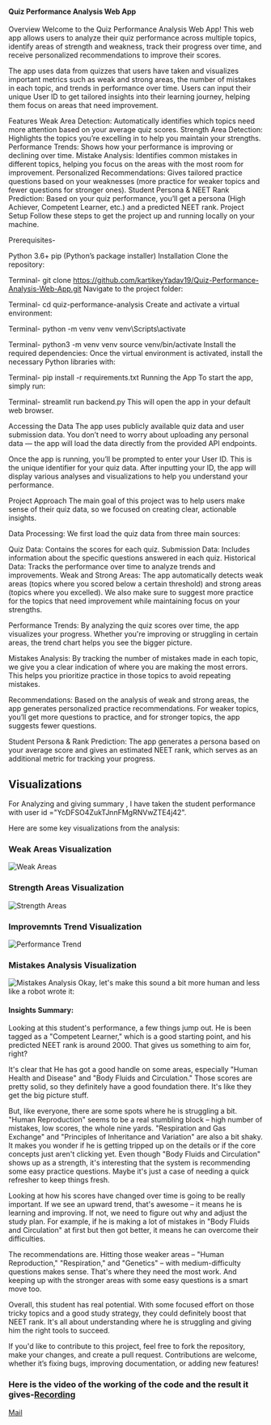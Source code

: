 #### Quiz Performance Analysis Web App
Overview
Welcome to the Quiz Performance Analysis Web App! This web app allows users to analyze their quiz performance across multiple topics, identify areas of strength and weakness, track their progress over time, and receive personalized recommendations to improve their scores.

The app uses data from quizzes that users have taken and visualizes important metrics such as weak and strong areas, the number of mistakes in each topic, and trends in performance over time. Users can input their unique User ID to get tailored insights into their learning journey, helping them focus on areas that need improvement.

Features
Weak Area Detection: Automatically identifies which topics need more attention based on your average quiz scores.
Strength Area Detection: Highlights the topics you’re excelling in to help you maintain your strengths.
Performance Trends: Shows how your performance is improving or declining over time.
Mistake Analysis: Identifies common mistakes in different topics, helping you focus on the areas with the most room for improvement.
Personalized Recommendations: Gives tailored practice questions based on your weaknesses (more practice for weaker topics and fewer questions for stronger ones).
Student Persona & NEET Rank Prediction: Based on your quiz performance, you’ll get a persona (High Achiever, Competent Learner, etc.) and a predicted NEET rank.
Project Setup
Follow these steps to get the project up and running locally on your machine.

Prerequisites-


Python 3.6+
pip (Python’s package installer)
Installation
Clone the repository:

Terminal-
git clone https://github.com/kartikeyYadav19/Quiz-Performance-Analysis-Web-App.git
Navigate to the project folder:

Terminal-
cd quiz-performance-analysis
Create and activate a virtual environment:

Terminal-
python -m venv venv
venv\Scripts\activate

Terminal-
python3 -m venv venv
source venv/bin/activate
Install the required dependencies: Once the virtual environment is activated, install the necessary Python libraries with:

Terminal-
pip install -r requirements.txt
Running the App
To start the app, simply run:

Terminal-
streamlit run backend.py
This will open the app in your default web browser.

Accessing the Data
The app uses publicly available quiz data and user submission data. You don’t need to worry about uploading any personal data — the app will load the data directly from the provided API endpoints.

Once the app is running, you’ll be prompted to enter your User ID. This is the unique identifier for your quiz data. After inputting your ID, the app will display various analyses and visualizations to help you understand your performance.

Project Approach
The main goal of this project was to help users make sense of their quiz data, so we focused on creating clear, actionable insights.

Data Processing: We first load the quiz data from three main sources:

Quiz Data: Contains the scores for each quiz.
Submission Data: Includes information about the specific questions answered in each quiz.
Historical Data: Tracks the performance over time to analyze trends and improvements.
Weak and Strong Areas: The app automatically detects weak areas (topics where you scored below a certain threshold) and strong areas (topics where you excelled). We also make sure to suggest more practice for the topics that need improvement while maintaining focus on your strengths.

Performance Trends: By analyzing the quiz scores over time, the app visualizes your progress. Whether you're improving or struggling in certain areas, the trend chart helps you see the bigger picture.

Mistakes Analysis: By tracking the number of mistakes made in each topic, we give you a clear indication of where you are making the most errors. This helps you prioritize practice in those topics to avoid repeating mistakes.

Recommendations: Based on the analysis of weak and strong areas, the app generates personalized practice recommendations. For weaker topics, you’ll get more questions to practice, and for stronger topics, the app suggests fewer questions.

Student Persona & Rank Prediction: The app generates a persona based on your average score and gives an estimated NEET rank, which serves as an additional metric for tracking your progress.


## Visualizations
For Analyzing and giving summary , I have taken the student performance with user id ="YcDFSO4ZukTJnnFMgRNVwZTE4j42".

Here are some key visualizations from the analysis:

### Weak Areas Visualization
![Weak Areas](Screenshots\Weak_Area.png)
### Strength Areas Visualization
![Strength Areas](Screenshots\Strength_Area.png)

### Improvemnts Trend Visualization
![Performance Trend](Screenshots\Improvement.png)

### Mistakes Analysis Visualization
![Mistakes Analysis](Screenshots\Mistakes_By_Topics.png)
Okay, let's make this sound a bit more human and less like a robot wrote it:

#### Insights Summary:

Looking at this student's performance, a few things jump out.  He is  been tagged as a "Competent Learner," which is a good starting point, and his predicted NEET rank is around 2000.  That gives us something to aim for, right?

It's clear that He has got a good handle on some areas, especially "Human Health and Disease" and "Body Fluids and Circulation."  Those scores are pretty solid, so they definitely have a good foundation there.  It's like they get the big picture stuff.

But, like everyone, there are some spots where he is struggling a bit. "Human Reproduction" seems to be a real stumbling block – high number of mistakes, low scores, the whole nine yards.  "Respiration and Gas Exchange" and "Principles of Inheritance and Variation" are also a bit shaky.  It makes you wonder if he is  getting tripped up on the details or if the core concepts just aren't clicking yet.  Even though "Body Fluids and Circulation" shows up as a strength, it's interesting that the system is recommending some easy practice questions.  Maybe it's just a case of needing a quick refresher to keep things fresh.

Looking at how his scores have changed over time is going to be really important.  If we see an upward trend, that's awesome – it means he is learning and improving.  If not, we need to figure out why and adjust the study plan.  For example, if he is  making a lot of mistakes in "Body Fluids and Circulation" at first but then got better, it means he can overcome their difficulties.

The recommendations are.  Hitting those weaker areas – "Human Reproduction," "Respiration," and "Genetics" – with medium-difficulty questions makes sense.  That's where they need the most work.  And keeping up with the stronger areas with some easy questions is a smart move too.

Overall, this student has real potential.  With some focused effort on those tricky topics and a good study strategy, they could definitely boost that NEET rank. It's all about understanding where he is struggling and giving him the right tools to succeed.

If you'd like to contribute to this project, feel free to fork the repository, make your changes, and create a pull request. Contributions are welcome, whether it’s fixing bugs, improving documentation, or adding new features!
### Here is the video of the working of the code and the result it gives-[Recording](Screenshots\Recording.mp4)
[Mail](yadavkartikey1901@gmail.com)